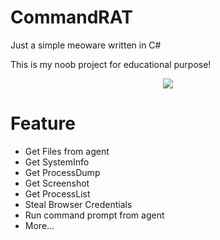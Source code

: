 # CommandRAT
Just a simple meoware written in C#

This is my noob project for educational purpose!

<p align="center">
  <img src="https://github.com/tr4c3datr4il/Simple-MEOWare/assets/89141562/5ac5c58f-bbc2-4378-a61e-b2bf2258dc44" style="max-height: 100px; max-width: 100px;"/>
</p>

# Feature
- Get Files from agent
- Get SystemInfo
- Get ProcessDump
- Get Screenshot
- Get ProcessList
- Steal Browser Credentials
- Run command prompt from agent
- More...

